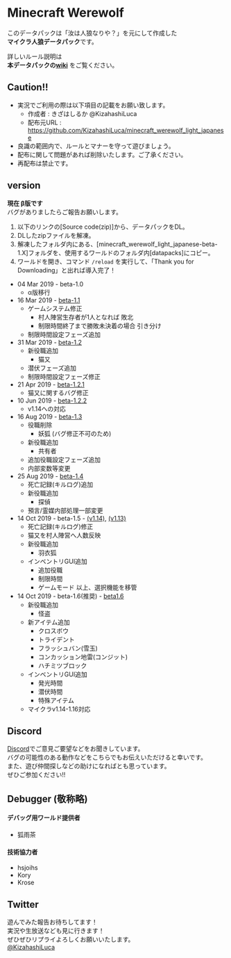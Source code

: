 # Minecraft Werewolf

このデータパックは「汝は人狼なりや？」を元にして作成した  
**マイクラ人狼データパック**です。

詳しいルール説明は  
**本データパックの[wiki][wiki]**
をご覧ください。

## Caution!!
 - 実況でご利用の際は以下項目の記載をお願い致します。
    - 作成者    : きざはしるか @KizahashiLuca
    - 配布元URL : https://github.com/KizahashiLuca/minecraft_werewolf_light_japanese
 - 良識の範囲内で、ルールとマナーを守って遊びましょう。
 - 配布に関して問題があれば削除いたします。ご了承ください。
 - 再配布は禁止です。

## version
**現在 β版です**   
バグがありましたらご報告お願いします。

 1. 以下のリンクの[Source code(zip)]から、データパックをDL。
 2. DLしたzipファイルを解凍。
 3. 解凍したフォルダ内にある、[minecraft_werewolf_light_japanese-beta-1.X]フォルダを、使用するワールドのフォルダ内[datapacks]にコピー。
 4. ワールドを開き、コマンド `/reload` を実行して、「Thank you for Downloading」と出れば導入完了！

 - 04 Mar 2019 - beta-1.0
   - α版移行
 - 16 Mar 2019 - [beta-1.1][beta1.1]
   - ゲームシステム修正
     - 村人陣営生存者が1人となれば 敗北
     - 制限時間終了まで勝敗未決着の場合 引き分け
   - 制限時間設定フェーズ追加
 - 31 Mar 2019 - [beta-1.2][beta1.2]
   - 新役職追加
     - 猫又
   - 潜伏フェーズ追加
   - 制限時間設定フェーズ修正
 - 21 Apr 2019 - [beta-1.2.1][beta1.2.1]
   - 猫又に関するバグ修正
 - 10 Jun 2019 - [beta-1.2.2][beta1.2.2]
   - v1.14への対応
 - 16 Aug 2019 - [beta-1.3][beta1.3]
   - 役職削除
     - 妖狐 (バグ修正不可のため)
   - 新役職追加
     - 共有者
   - 追加役職設定フェーズ追加
   - 内部変数等変更
 - 25 Aug 2019 - [beta-1.4][beta1.4]
   - 死亡記録(キルログ)追加
   - 新役職追加
     - 探偵
   - 預言/霊媒内部処理一部変更
 - 14 Oct 2019 - beta-1.5 - [(v1.14)][beta1.5], [(v1.13)][beta1.5-mc1.13]
   - 死亡記録(キルログ)修正
   - 猫又を村人陣営へ人数反映
   - 新役職追加
     - 羽衣狐
   - インベントリGUI追加
     - 追加役職
     - 制限時間
     - ゲームモード
     以上、選択機能を移管
 - 14 Oct 2019 - beta-1.6(推奨) - [beta1.6][beta1.6]
   - 新役職追加
     - 怪盗
   - 新アイテム追加
     - クロスボウ
     - トライデント
     - フラッシュバン(雪玉)
     - コンカッション地雷(コンジット)
     - ハチミツブロック
   - インベントリGUI追加
     - 発光時間
     - 潜伏時間
     - 特殊アイテム
   - マイクラv1.14-1.16対応

## Discord
[Discord][discord]でご意見ご要望などをお聞きしています。   
バグの可能性のある動作などをこちらでもお伝えいただけると幸いです。   
また、遊び仲間探しなどの助けになればとも思っています。   
ぜひご参加ください!!

## Debugger (敬称略)
#### デバッグ用ワールド提供者
 - 狐雨茶
#### 技術協力者
 - hsjoihs
 - Kory
 - Krose

## Twitter
 遊んでみた報告お待ちしてます！   
 実況や生放送なども見に行きます！   
 ぜひぜひリプライよろしくお願いいたします。   
 [@KizahashiLuca][twitter]

[wiki]:https://github.com/KizahashiLuca/minecraft_werewolf_light_japanese/wiki
[discord]:https://discord.gg/ryNDGhU
[beta1.1]:https://github.com/KizahashiLuca/minecraft_werewolf_light_japanese/releases/tag/beta-1.1
[beta1.2]:https://github.com/KizahashiLuca/minecraft_werewolf_light_japanese/releases/tag/beta-1.2
[beta1.2.1]:https://github.com/KizahashiLuca/minecraft_werewolf_light_japanese/releases/tag/beta-1.2.1
[beta1.2.2]:https://github.com/KizahashiLuca/minecraft_werewolf_light_japanese/releases/tag/beta-1.2.2
[beta1.3]:https://github.com/KizahashiLuca/minecraft_werewolf_light_japanese/releases/tag/beta-1.3
[beta1.4]:https://github.com/KizahashiLuca/minecraft_werewolf_light_japanese/releases/tag/beta-1.4
[beta1.5]:https://github.com/KizahashiLuca/minecraft_werewolf_light_japanese/releases/tag/beta-1.5
[beta1.5-mc1.13]:https://github.com/KizahashiLuca/minecraft_werewolf_light_japanese/releases/tag/beta-1.5_MC1.13
[beta1.6]:https://github.com/KizahashiLuca/minecraft_werewolf_light_japanese/releases/tag/beta-1.6
[twitter]:https://www.twitter.com/KizahashiLuca
